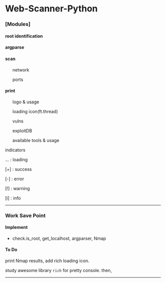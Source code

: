 # Web-Scanner-Python

### **[Modules]**

#### root identification

#### argparse

#### scan
<ul>network</ul>
<ul>ports</ul>

#### print
<ul>logo & usage</ul>
<ul>loading icon(ft.thread)</ul>
<ul>vulns</ul>
<ul>exploitDB</ul>
<ul>available tools & usage</ul>

indicators

... : loading

[+] : success

[-] : error

[!] : warning

[i] : info

---

### Work Save Point

#### Implement

- check.is_root, get_localhost, argparser, Nmap

#### To Do

print Nmap results, add rich loading icon.

study awesome library `rich` for pretty console. then,

---